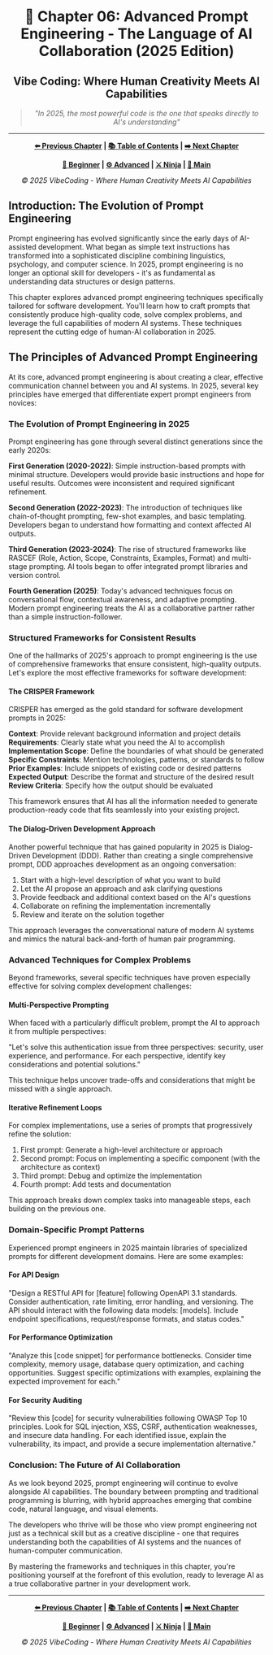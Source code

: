 <div align="center">

# 🤖 Chapter 06: Advanced Prompt Engineering - The Language of AI Collaboration (2025 Edition)

</div>

<div align="center">

## Vibe Coding: Where Human Creativity Meets AI Capabilities

</div>

<div align="center">

> *"In 2025, the most powerful code is the one that speaks directly to AI's understanding"*

</div>

---

<div align="center">

**[⬅️ Previous Chapter](../Chapter_05_Full_Stack_Development_with_AI/Chapter_05_Main.md) | [📚 Table of Contents](../README.md) | [➡️ Next Chapter](../README.md)**

</div>

<div align="center">

**[🔰 Beginner](Chapter_06_Beginner.md) | [⚙️ Advanced](Chapter_06_Advanced.md) | [⚔️ Ninja](Chapter_06_Ninja.md) | [📝 Main](Chapter_06_Main.md)**

</div>

<div align="center">

*© 2025 VibeCoding - Where Human Creativity Meets AI Capabilities*

</div>

## Introduction: The Evolution of Prompt Engineering

Prompt engineering has evolved significantly since the early days of AI-assisted development. What began as simple text instructions has transformed into a sophisticated discipline combining linguistics, psychology, and computer science. In 2025, prompt engineering is no longer an optional skill for developers - it's as fundamental as understanding data structures or design patterns.

This chapter explores advanced prompt engineering techniques specifically tailored for software development. You'll learn how to craft prompts that consistently produce high-quality code, solve complex problems, and leverage the full capabilities of modern AI systems. These techniques represent the cutting edge of human-AI collaboration in 2025.

## The Principles of Advanced Prompt Engineering

At its core, advanced prompt engineering is about creating a clear, effective communication channel between you and AI systems. In 2025, several key principles have emerged that differentiate expert prompt engineers from novices:

### The Evolution of Prompt Engineering in 2025

Prompt engineering has gone through several distinct generations since the early 2020s:

**First Generation (2020-2022)**: Simple instruction-based prompts with minimal structure. Developers would provide basic instructions and hope for useful results. Outcomes were inconsistent and required significant refinement.

**Second Generation (2022-2023)**: The introduction of techniques like chain-of-thought prompting, few-shot examples, and basic templating. Developers began to understand how formatting and context affected AI outputs.

**Third Generation (2023-2024)**: The rise of structured frameworks like RASCEF (Role, Action, Scope, Constraints, Examples, Format) and multi-stage prompting. AI tools began to offer integrated prompt libraries and version control.

**Fourth Generation (2025)**: Today's advanced techniques focus on conversational flow, contextual awareness, and adaptive prompting. Modern prompt engineering treats the AI as a collaborative partner rather than a simple instruction-follower.

### Structured Frameworks for Consistent Results

One of the hallmarks of 2025's approach to prompt engineering is the use of comprehensive frameworks that ensure consistent, high-quality outputs. Let's explore the most effective frameworks for software development:

#### The CRISPER Framework

CRISPER has emerged as the gold standard for software development prompts in 2025:

**Context**: Provide relevant background information and project details
**Requirements**: Clearly state what you need the AI to accomplish
**Implementation Scope**: Define the boundaries of what should be generated
**Specific Constraints**: Mention technologies, patterns, or standards to follow
**Prior Examples**: Include snippets of existing code or desired patterns
**Expected Output**: Describe the format and structure of the desired result
**Review Criteria**: Specify how the output should be evaluated

This framework ensures that AI has all the information needed to generate production-ready code that fits seamlessly into your existing project.

#### The Dialog-Driven Development Approach

Another powerful technique that has gained popularity in 2025 is Dialog-Driven Development (DDD). Rather than creating a single comprehensive prompt, DDD approaches development as an ongoing conversation:

1. Start with a high-level description of what you want to build
2. Let the AI propose an approach and ask clarifying questions
3. Provide feedback and additional context based on the AI's questions
4. Collaborate on refining the implementation incrementally
5. Review and iterate on the solution together

This approach leverages the conversational nature of modern AI systems and mimics the natural back-and-forth of human pair programming.

### Advanced Techniques for Complex Problems

Beyond frameworks, several specific techniques have proven especially effective for solving complex development challenges:

#### Multi-Perspective Prompting

When faced with a particularly difficult problem, prompt the AI to approach it from multiple perspectives:

"Let's solve this authentication issue from three perspectives: security, user experience, and performance. For each perspective, identify key considerations and potential solutions."

This technique helps uncover trade-offs and considerations that might be missed with a single approach.

#### Iterative Refinement Loops

For complex implementations, use a series of prompts that progressively refine the solution:

1. First prompt: Generate a high-level architecture or approach
2. Second prompt: Focus on implementing a specific component (with the architecture as context)
3. Third prompt: Debug and optimize the implementation
4. Fourth prompt: Add tests and documentation

This approach breaks down complex tasks into manageable steps, each building on the previous one.

### Domain-Specific Prompt Patterns

Experienced prompt engineers in 2025 maintain libraries of specialized prompts for different development domains. Here are some examples:

#### For API Design

"Design a RESTful API for [feature] following OpenAPI 3.1 standards. Consider authentication, rate limiting, error handling, and versioning. The API should interact with the following data models: [models]. Include endpoint specifications, request/response formats, and status codes."

#### For Performance Optimization

"Analyze this [code snippet] for performance bottlenecks. Consider time complexity, memory usage, database query optimization, and caching opportunities. Suggest specific optimizations with examples, explaining the expected improvement for each."

#### For Security Auditing

"Review this [code] for security vulnerabilities following OWASP Top 10 principles. Look for SQL injection, XSS, CSRF, authentication weaknesses, and insecure data handling. For each identified issue, explain the vulnerability, its impact, and provide a secure implementation alternative."

### Conclusion: The Future of AI Collaboration

As we look beyond 2025, prompt engineering will continue to evolve alongside AI capabilities. The boundary between prompting and traditional programming is blurring, with hybrid approaches emerging that combine code, natural language, and visual elements.

The developers who thrive will be those who view prompt engineering not just as a technical skill but as a creative discipline - one that requires understanding both the capabilities of AI systems and the nuances of human-computer communication.

By mastering the frameworks and techniques in this chapter, you're positioning yourself at the forefront of this evolution, ready to leverage AI as a true collaborative partner in your development work.

---

<div align="center">

**[⬅️ Previous Chapter](../Chapter_05_Full_Stack_Development_with_AI/Chapter_05_Main.md) | [📚 Table of Contents](../README.md) | [➡️ Next Chapter](../README.md)**

</div>

<div align="center">

**[🔰 Beginner](./Chapter_06_Beginner.md) | [⚙️ Advanced](./Chapter_06_Advanced.md) | [⚔️ Ninja](./Chapter_06_Ninja.md) | [📝 Main](./Chapter_06_Main.md)**

</div>

<div align="center">

*© 2025 VibeCoding - Where Human Creativity Meets AI Capabilities*

</div>
